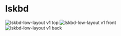 # lskbd

![lskbd-low-layout v1 top](https://github.com/foostan/lskbd/assets/736191/67e99a39-3a4d-42ec-97cc-a17e1373ce82)
![lskbd-low-layout v1 front](https://github.com/foostan/lskbd/assets/736191/5a091ba2-f012-42b3-b2a9-3005df7f6d77)
![lskbd-low-layout v1 back](https://github.com/foostan/lskbd/assets/736191/f28b3618-abdd-46e0-b535-a7ef5eb7f11e)
